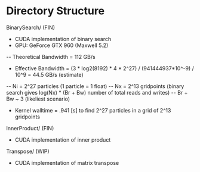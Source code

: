 # Directory Structure
BinarySearch/ (FIN)
- CUDA implementation of binary search
- GPU: GeForce GTX 960 (Maxwell 5.2) 

-- Theoretical Bandwidth = 112 GB/s

- Effective Bandwidth = (3 * log2(8192) * 4 * 2^27) / (941444937*10^-9) / 10^9 = 44.5 GB/s (estimate)

-- Ni = 2^27 particles (1 particle = 1 float)
-- Nx = 2^13 gridpoints (binary search gives log(Nx) * (Br + Bw) number of total reads and writes)
-- Br + Bw ~ 3 (likeliest scenario)

- Kernel walltime = .941 [s] to find 2^27 particles in a grid of 2^13 gridpoints

InnerProduct/ (FIN)
- CUDA implementation of inner product

Transpose/ (WIP)
- CUDA implementation of matrix transpose 